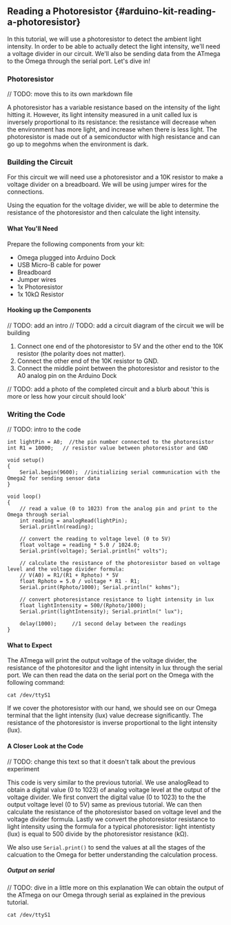 ## Reading a Photoresistor {#arduino-kit-reading-a-photoresistor}

<!-- // description of what this experiment will accomplish and what we'll learn -->
In this tutorial, we will use a photoresistor to detect the ambient light intensity. In order to be able to actually detect the light intensity, we'll need a voltage divider in our circuit. We'll also be sending data from the ATmega to the Omega through the serial port. Let's dive in!

### Photoresistor
// TODO: move this to its own markdown file

A photoresistor has a variable resistance based on the intensity of the light hitting it. However, its light intensity measured in a unit called lux is inversely proportional to its resistance: the resistance will decrease when the environment has more light, and increase when there is less light. The photoresistor is made out of a semiconductor with high resistance and can go up to megohms when the environment is dark.

<!-- // TODO: Image of a photoresistor -->

### Building the Circuit

For this circuit we will need use a photoresistor and a 10K resistor to make a voltage divider on a breadboard. We will be using jumper wires for the connections.

<!-- // TODO: diagram and equation for a voltage divider -->

Using the equation for the voltage divider, we will be able to determine the resistance of the photoresistor and then calculate the light intensity.

#### What You'll Need

Prepare the following components from your kit:

* Omega plugged into Arduino Dock
* USB Micro-B cable for power
* Breadboard
* Jumper wires
* 1x Photoresistor
* 1x 10kΩ Resistor

#### Hooking up the Components

// TODO: add an intro
// TODO: add a circuit diagram of the circuit we will be building

1. Connect one end of the photoresistor to 5V and the other end to the 10K resistor (the polarity does not matter).
1. Connect the other end of the 10K resistor to GND.
1. Connect the middle point between the photoresistor and resistor to the A0 analog pin on the Arduino Dock

// TODO: add a photo of the completed circuit and a blurb about 'this is more or less how your circuit should look'

### Writing the Code

// TODO: intro to the code

``` arduino
int lightPin = A0;  //the pin number connected to the photoresistor
int R1 = 10000;   // resistor value between photoresistor and GND

void setup()
{
    Serial.begin(9600);  //initializing serial communication with the Omega2 for sending sensor data
}

void loop()
{
    // read a value (0 to 1023) from the analog pin and print to the Omega through serial
    int reading = analogRead(lightPin);
    Serial.println(reading);   

    // convert the reading to voltage level (0 to 5V)
    float voltage = reading * 5.0 / 1024.0;
    Serial.print(voltage); Serial.println(" volts");

    // calculate the resistance of the photoresistor based on voltage level and the voltage divider formula:
    // V(A0) = R1/(R1 + Rphoto) * 5V
    float Rphoto = 5.0 / voltage * R1 - R1;
    Serial.print(Rphoto/1000); Serial.println(" kohms");

    // convert photoresistance resistance to light intensity in lux
    float lightIntensity = 500/(Rphoto/1000);
    Serial.print(lightIntensity); Serial.println(" lux");

    delay(1000);     //1 second delay between the readings
}
```

#### What to Expect

<!-- // make the omega connect to the microcontroller using uart1 (link to the article), read the light intensity data
// have the user cover the photoresistor with their hand and observe the change in value, have them shine a light at it -->

The ATmega will print the output voltage of the voltage divider, the resistance of the photoresitor and the light intensity in lux through the serial port. We can then read the data on the serial port on the Omega with the following command:

```
cat /dev/ttyS1
```
If we cover the photoresistor with our hand, we should see on our Omega terminal that the light intensity (lux) value decrease significantly. The resistance of the photoresistor is inverse proportional to the light intensity (lux).

#### A Closer Look at the Code

// TODO: change this text so that it doesn't talk about the previous experiment

This code is very similar to the previous tutorial. We use analogRead to obtain a digital value (0 to 1023) of analog voltage level at the output of the voltage divider. We first convert the digital value (0 to 1023) to the the output voltage level (0 to 5V) same as previous tutorial. We can then calculate the resistance of the photoresistor based on voltage level and the voltage divider formula. Lastly we convert the photoresistor resistance to light intensity using the formula for a typical photoresistor: light intentisty (lux) is equal to 500 divide by the photoresistor resistance (kΩ).

We also use `Serial.print()` to send the values at all the stages of the calcuation to the Omega for better understanding the calculation process.

##### Output on serial

// TODO: dive in a little more on this explanation
We can obtain the output of the ATmega on our Omega through serial as explained in the previous tutorial.

```
cat /dev/ttyS1
```
